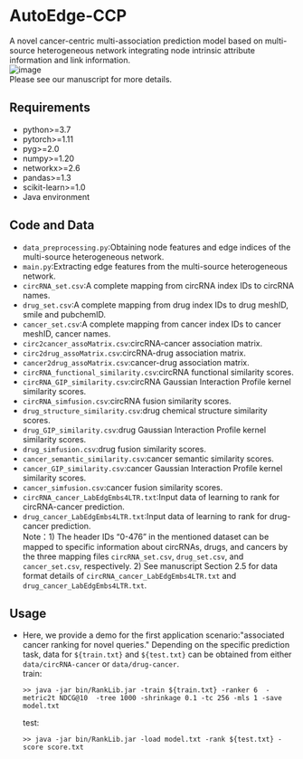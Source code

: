 # AutoEdge-CCP
A novel cancer-centric multi-association prediction model based on multi-source heterogeneous network integrating node intrinsic attribute information and link information.<br/>
![image](https://github.com/codejiajia/AutoEdge-CCP/blob/main/framework.jpg)
<br/>
Please see our manuscript for more details.<br/>
## Requirements
* python>=3.7<br/>
* pytorch>=1.11<br/>
* pyg>=2.0<br/>
* numpy>=1.20<br/>
* networkx>=2.6<br/>
* pandas>=1.3<br/>
* scikit-learn>=1.0<br/>
* Java environment
## Code and Data
* `data_preprocessing.py`:Obtaining node features and edge indices of the multi-source heterogeneous network.<br/>
* `main.py`:Extracting edge features from the multi-source heterogeneous network.<br/>
* `circRNA_set.csv`:A complete mapping from circRNA index IDs to circRNA names.<br/>
* `drug_set.csv`:A complete mapping from drug index IDs to drug meshID, smile and pubchemID.<br/>
* `cancer_set.csv`:A complete mapping from cancer index IDs to cancer meshID, cancer names.<br/>
* `circ2cancer_assoMatrix.csv`:circRNA-cancer association matrix.<br/>
* `circ2drug_assoMatrix.csv`:circRNA-drug association matrix.<br/>
* `cancer2drug_assoMatrix.csv`:cancer-drug association matrix.<br/>
* `circRNA_functional_similarity.csv`:circRNA functional similarity scores.<br/>
* `circRNA_GIP_similarity.csv`:circRNA Gaussian Interaction Profile kernel similarity scores.<br/>
* `circRNA_simfusion.csv`:circRNA fusion similarity scores.<br/>
* `drug_structure_similarity.csv`:drug chemical structure similarity scores.<br/>
* `drug_GIP_similarity.csv`:drug Gaussian Interaction Profile kernel similarity scores.<br/>
* `drug_simfusion.csv`:drug fusion similarity scores.<br/>
* `cancer_semantic_similarity.csv`:cancer semantic similarity scores.<br/>
* `cancer_GIP_similarity.csv`:cancer Gaussian Interaction Profile kernel similarity scores.<br/>
* `cancer_simfusion.csv`:cancer fusion similarity scores.<br/>
* `circRNA_cancer_LabEdgEmbs4LTR.txt`:Input data of learning to rank for circRNA-cancer prediction.<br/>
* `drug_cancer_LabEdgEmbs4LTR.txt`:Input data of learning to rank for drug-cancer prediction.<br/>
Note：1) The header IDs “0-476” in the mentioned dataset can be mapped to specific information about circRNAs, drugs, and cancers by the three mapping files `circRNA_set.csv`, `drug_set.csv`, and `cancer_set.csv`, respectively. 2) See manuscript Section 2.5 for data format details of `circRNA_cancer_LabEdgEmbs4LTR.txt` and `drug_cancer_LabEdgEmbs4LTR.txt`.
## Usage
* Here, we provide a demo for the first application scenario:"associated cancer ranking for novel queries." Depending on the specific prediction task, data for `${train.txt}` and `${test.txt}` can be obtained from either `data/circRNA-cancer` or `data/drug-cancer`.  <br/> 
  train:<br/>
  ```
  >> java -jar bin/RankLib.jar -train ${train.txt} -ranker 6  -metric2t NDCG@10  -tree 1000 -shrinkage 0.1 -tc 256 -mls 1 -save model.txt
  ```
  test:<br/>
  ```
  >> java -jar bin/RankLib.jar -load model.txt -rank ${test.txt} -score score.txt
  ```
